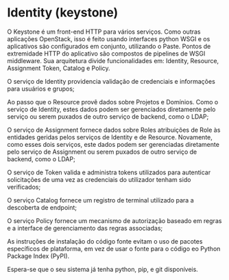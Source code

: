# Identity (keystone)
O Keystone é um front-end HTTP para vários serviços. Como outras aplicações OpenStack, isso é feito usando interfaces python WSGI e os aplicativos são configurados em conjunto, utilizando o Paste. Pontos de extremidade HTTP do aplicativo são compostos de pipelines de WSGI middleware. Sua arquitetura divide funcionalidades em: Identity, Resource, Assignment Token, Catalog e Policy.

O serviço de Identity providencia validação de credenciais e informações para usuários e grupos;

Ao passo que o Resource provê dados sobre Projetos e Domínios. Como o serviço de Identity, estes dados podem ser gerenciados diretamente pelo serviço ou serem puxados de outro serviço de backend, como o LDAP;

O serviço de Assignment fornece dados sobre Roles atribuições de Role às entidades geridas pelos serviços de Identity e de Resource. Novamente, como esses dois serviços, este dados podem ser gerenciadas diretamente pelo serviço de Assignment ou serem puxados de outro serviço de backend, como o LDAP;

O serviço de Token valida e administra tokens utilizados para autenticar solicitações de uma vez as credenciais do utilizador tenham sido verificados;

O serviço Catalog fornece um registro de terminal utilizado para a descoberta de endpoint;

O serviço Policy fornece um mecanismo de autorização baseado em regras e a interface de gerenciamento das regras associadas;


As instruções de instalação do código fonte evitam o uso de pacotes específicos de plataforma, em vez de usar o fonte para o código eo Python Package Index (PyPI).

Espera-se que o seu sistema já tenha python, pip, e git disponíveis.


